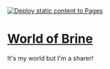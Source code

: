 [![Deploy static content to Pages](https://github.com/qualityshepherd/brine/actions/workflows/deploy2pages.yml/badge.svg)](https://github.com/qualityshepherd/brine/actions/workflows/deploy2pages.yml)

# [World of Brine](https://brine.dev)

It's my world but I'm a sharer!
